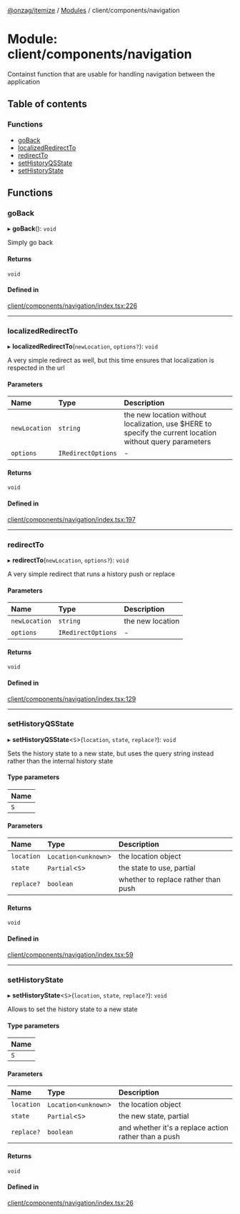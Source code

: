 [@onzag/itemize](../README.md) / [Modules](../modules.md) / client/components/navigation

# Module: client/components/navigation

Containst function that are usable for handling navigation
between the application

## Table of contents

### Functions

- [goBack](client_components_navigation.md#goback)
- [localizedRedirectTo](client_components_navigation.md#localizedredirectto)
- [redirectTo](client_components_navigation.md#redirectto)
- [setHistoryQSState](client_components_navigation.md#sethistoryqsstate)
- [setHistoryState](client_components_navigation.md#sethistorystate)

## Functions

### goBack

▸ **goBack**(): `void`

Simply go back

#### Returns

`void`

#### Defined in

[client/components/navigation/index.tsx:226](https://github.com/onzag/itemize/blob/73e0c39e/client/components/navigation/index.tsx#L226)

___

### localizedRedirectTo

▸ **localizedRedirectTo**(`newLocation`, `options?`): `void`

A very simple redirect as well, but this time ensures that localization
is respected in the url

#### Parameters

| Name | Type | Description |
| :------ | :------ | :------ |
| `newLocation` | `string` | the new location without localization, use $HERE to specify the current location without query parameters |
| `options` | `IRedirectOptions` | - |

#### Returns

`void`

#### Defined in

[client/components/navigation/index.tsx:197](https://github.com/onzag/itemize/blob/73e0c39e/client/components/navigation/index.tsx#L197)

___

### redirectTo

▸ **redirectTo**(`newLocation`, `options?`): `void`

A very simple redirect that runs a history push or replace

#### Parameters

| Name | Type | Description |
| :------ | :------ | :------ |
| `newLocation` | `string` | the new location |
| `options` | `IRedirectOptions` | - |

#### Returns

`void`

#### Defined in

[client/components/navigation/index.tsx:129](https://github.com/onzag/itemize/blob/73e0c39e/client/components/navigation/index.tsx#L129)

___

### setHistoryQSState

▸ **setHistoryQSState**\<`S`\>(`location`, `state`, `replace?`): `void`

Sets the history state to a new state, but uses the query string
instead rather than the internal history state

#### Type parameters

| Name |
| :------ |
| `S` |

#### Parameters

| Name | Type | Description |
| :------ | :------ | :------ |
| `location` | `Location`\<`unknown`\> | the location object |
| `state` | `Partial`\<`S`\> | the state to use, partial |
| `replace?` | `boolean` | whether to replace rather than push |

#### Returns

`void`

#### Defined in

[client/components/navigation/index.tsx:59](https://github.com/onzag/itemize/blob/73e0c39e/client/components/navigation/index.tsx#L59)

___

### setHistoryState

▸ **setHistoryState**\<`S`\>(`location`, `state`, `replace?`): `void`

Allows to set the history state to a new state

#### Type parameters

| Name |
| :------ |
| `S` |

#### Parameters

| Name | Type | Description |
| :------ | :------ | :------ |
| `location` | `Location`\<`unknown`\> | the location object |
| `state` | `Partial`\<`S`\> | the new state, partial |
| `replace?` | `boolean` | and whether it's a replace action rather than a push |

#### Returns

`void`

#### Defined in

[client/components/navigation/index.tsx:26](https://github.com/onzag/itemize/blob/73e0c39e/client/components/navigation/index.tsx#L26)
